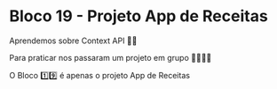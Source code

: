 # Bloco 19 - Projeto App de Receitas

Aprendemos sobre Context API :man_teacher:

Para praticar nos passaram um projeto em grupo :man_student::man_student:

O Bloco :one::nine: é apenas o projeto App de Receitas
